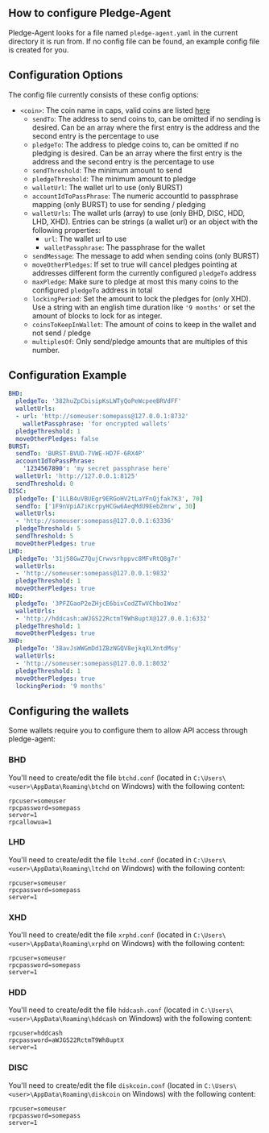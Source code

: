 ## How to configure Pledge-Agent

Pledge-Agent looks for a file named `pledge-agent.yaml` in the current directory it is run from.
If no config file can be found, an example config file is created for you.

## Configuration Options

The config file currently consists of these config options:

- `<coin>`: The coin name in caps, valid coins are listed [here](supported-coins.md)
    - `sendTo`: The address to send coins to, can be omitted if no sending is desired. Can be an array where the first entry is the address and the second entry is the percentage to use
    - `pledgeTo`: The address to pledge coins to, can be omitted if no pledging is desired. Can be an array where the first entry is the address and the second entry is the percentage to use
    - `sendThreshold`: The minimum amount to send
    - `pledgeThreshold`: The minimum amount to pledge
    - `walletUrl`: The wallet url to use (only BURST)
    - `accountIdToPassPhrase`: The numeric accountId to passphrase mapping (only BURST) to use for sending / pledging
    - `walletUrls`: The wallet urls (array) to use (only BHD, DISC, HDD, LHD, XHD). Entries can be strings (a wallet url) or an object with the following properties:
        - `url`: The wallet url to use
        - `walletPassphrase`: The passphrase for the wallet
    - `sendMessage`: The message to add when sending coins (only BURST)
    - `moveOtherPledges`: If set to true will cancel pledges pointing at addresses different form the currently configured `pledgeTo` address
    - `maxPledge`: Make sure to pledge at most this many coins to the configured `pledgeTo` address in total
    - `lockingPeriod`: Set the amount to lock the pledges for (only XHD). Use a string with an english time duration like `'9 months'` or set the amount of blocks to lock for as integer.
    - `coinsToKeepInWallet`: The amount of coins to keep in the wallet and not send / pledge
    - `multiplesOf`: Only send/pledge amounts that are multiples of this number.

## Configuration Example

```yaml
BHD:
  pledgeTo: '382huZpCbisipKsLWTyQoPeWcpeeBRVdFF'
  walletUrls:
  - url: 'http://someuser:somepass@127.0.0.1:8732'
    walletPassphrase: 'for encrypted wallets'
  pledgeThreshold: 1
  moveOtherPledges: false
BURST:
  sendTo: 'BURST-BVUD-7VWE-HD7F-6RX4P'
  accountIdToPassPhrase:
    '1234567890': 'my secret passphrase here'
  walletUrl: 'http://127.0.0.1:8125'
  sendThreshold: 0
DISC:
  pledgeTo: ['1LLB4uVBUEgr9ERGoHV2tLaYFnQjfak7K3', 70]
  sendTo: ['1F9nVpiA7iKcrpyHCGw6AeqMdU9EebZmrw', 30]
  walletUrls:
  - 'http://someuser:somepass@127.0.0.1:63336'
  pledgeThreshold: 5
  sendThreshold: 5
  moveOtherPledges: true
LHD:
  pledgeTo: '31j58GwZ7QujCrwvsrhppvc8MFvRtQ8g7r'
  walletUrls:
  - 'http://someuser:somepass@127.0.0.1:9832'
  pledgeThreshold: 1
  moveOtherPledges: true
HDD:
  pledgeTo: '3PFZGaoP2eZHjcE6bivCodZTwVChbo1Woz'
  walletUrls:
  - 'http://hddcash:aWJGS22RctmT9Wh8uptX@127.0.0.1:6332'
  pledgeThreshold: 1
  moveOtherPledges: true
XHD:
  pledgeTo: '3BavJsWWGmDd1ZBzNGQV8ejkqXLXntdMsy'
  walletUrls:
  - 'http://someuser:somepass@127.0.0.1:8032'
  pledgeThreshold: 1
  moveOtherPledges: true
  lockingPeriod: '9 months'
```

## Configuring the wallets

Some wallets require you to configure them to allow API access through pledge-agent:

### BHD

You'll need to create/edit the file `btchd.conf` (located in `C:\Users\<user>\AppData\Roaming\btchd` on Windows) with the following content:
```
rpcuser=someuser
rpcpassword=somepass
server=1
rpcallowua=1
```

### LHD

You'll need to create/edit the file `ltchd.conf` (located in `C:\Users\<user>\AppData\Roaming\ltchd` on Windows) with the following content:
```
rpcuser=someuser
rpcpassword=somepass
server=1
```

### XHD

You'll need to create/edit the file `xrphd.conf` (located in `C:\Users\<user>\AppData\Roaming\xrphd` on Windows) with the following content:
```
rpcuser=someuser
rpcpassword=somepass
server=1
```

### HDD

You'll need to create/edit the file `hddcash.conf` (located in `C:\Users\<user>\AppData\Roaming\hddcash` on Windows) with the following content:
```
rpcuser=hddcash
rpcpassword=aWJGS22RctmT9Wh8uptX
server=1
```

### DISC

You'll need to create/edit the file `diskcoin.conf` (located in `C:\Users\<user>\AppData\Roaming\diskcoin` on Windows) with the following content:
```
rpcuser=someuser
rpcpassword=somepass
server=1
```
